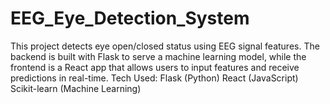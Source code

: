 # EEG_Eye_Detection_System
This project detects eye open/closed status using EEG signal features. The backend is built with Flask to serve a machine learning model, while the frontend is a React app that allows users to input features and receive predictions in real-time.  Tech Used: Flask (Python)  React (JavaScript)  Scikit-learn (Machine Learning)  
